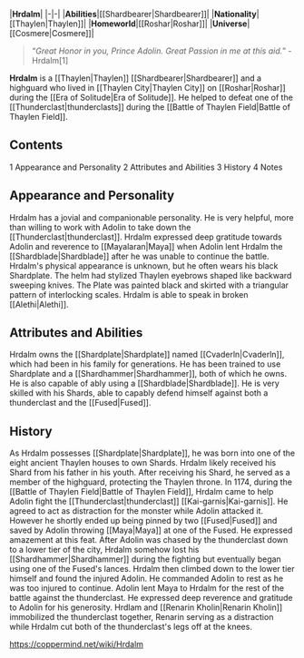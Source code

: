 |**Hrdalm**|
|-|-|
|**Abilities**|[[Shardbearer\|Shardbearer]]|
|**Nationality**|[[Thaylen\|Thaylen]]|
|**Homeworld**|[[Roshar\|Roshar]]|
|**Universe**|[[Cosmere\|Cosmere]]|

>“*Great Honor in you, Prince Adolin. Great Passion in me at this aid.*”
\-Hrdalm[1]


**Hrdalm** is a [[Thaylen\|Thaylen]] [[Shardbearer\|Shardbearer]] and a highguard who lived in [[Thaylen City\|Thaylen City]] on [[Roshar\|Roshar]] during the [[Era of Solitude\|Era of Solitude]]. He helped to defeat one of the [[Thunderclast\|thunderclasts]] during the [[Battle of Thaylen Field\|Battle of Thaylen Field]].

## Contents

1 Appearance and Personality
2 Attributes and Abilities
3 History
4 Notes


## Appearance and Personality
Hrdalm has a jovial and companionable personality. He is very helpful, more than willing to work with Adolin to take down the [[Thunderclast\|thunderclast]]. Hrdalm expressed deep gratitude towards Adolin and reverence to [[Mayalaran\|Maya]] when Adolin lent Hrdalm the [[Shardblade\|Shardblade]] after he was unable to continue the battle.
Hrdalm's physical appearance is unknown, but he often wears his black Shardplate. The helm had stylized Thaylen eyebrows shaped like backward sweeping knives. The Plate was painted black and skirted with a triangular pattern of interlocking scales.
Hrdalm is able to speak in broken [[Alethi\|Alethi]].

## Attributes and Abilities
Hrdalm owns the [[Shardplate\|Shardplate]] named [[Cvaderln\|Cvaderln]], which had been in his family for generations. He has been trained to use Shardplate and a [[Shardhammer\|Shardhammer]], both of which he owns. He is also capable of ably using a [[Shardblade\|Shardblade]]. He is very skilled with his Shards, able to capably defend himself against both a thunderclast and the [[Fused\|Fused]].

## History
As Hrdalm possesses [[Shardplate\|Shardplate]], he was born into one of the eight ancient Thaylen houses to own Shards. Hrdalm likely received his Shard from his father in his youth. After receiving his Shard, he served as a member of the highguard, protecting the Thaylen throne.
In 1174, during the [[Battle of Thaylen Field\|Battle of Thaylen Field]], Hrdalm came to help Adolin fight the [[Thunderclast\|thunderclast]] [[Kai-garnis\|Kai-garnis]]. He agreed to act as distraction for the monster while Adolin attacked it. However he shortly ended up being pinned by two [[Fused\|Fused]] and saved by Adolin throwing [[Maya\|Maya]] at one of the Fused. He expressed amazement at this feat. After Adolin was chased by the thunderclast down to a lower tier of the city, Hrdalm somehow lost his [[Shardhammer\|Shardhammer]] during the fighting but eventually began using one of the Fused's lances. Hrdalm then climbed down to the lower tier himself and found the injured Adolin. He commanded Adolin to rest as he was too injured to continue. Adolin lent Maya to Hrdalm for the rest of the battle against the thunderclast. He expressed deep reverence and gratitude to Adolin for his generosity. Hrdlam and [[Renarin Kholin\|Renarin Kholin]] immobilized the thunderclast together, Renarin serving as a distraction while Hrdalm cut both of the thunderclast's legs off at the knees.



https://coppermind.net/wiki/Hrdalm